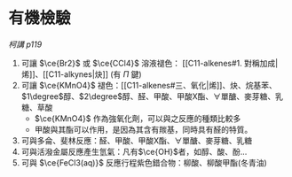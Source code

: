 # 有機檢驗
*柯講 p119*
1. 可讓 $\ce{Br2}$ 或 $\ce{CCl4}$ 溶液褪色： [[C11-alkenes#1. 對稱加成|烯]]、[[C11-alkynes|炔]] (有 $\Pi$ 鍵)
2. 可讓 $\ce{KMnO4}$ 褪色：[[C11-alkenes#三、氧化|烯]]、炔、烷基苯、$1\degree$醇、$2\degree$醇、醛、甲酸、甲酸X酯、$\forall$單醣、麥芽糖、乳糖、草酸
	- $\ce{KMnO4}$ 作為強氧化劑，可以與之反應的種類比較多
	- 甲酸與其酯可以作用，是因為其含有羰基，同時具有醛的特質。
3. 可與多侖、斐林反應：醛、甲酸、甲酸X酯、$\forall$單醣、麥芽糖、乳糖
4. 可與活潑金屬反應產生氫氣：凡有$\ce{OH}$者，如醇、酸、酚...
5. 可與 $\ce{FeCl3(aq)}$ 反應行程紫色錯合物：柳酸、柳酸甲酯(冬青油)
